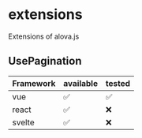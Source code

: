 # extensions

Extensions of alova.js

## UsePagination

| Framework | available | tested |
| --------- | --------- | ------ |
| vue       | ✅        | ✅     |
| react     | ✅        | ❌     |
| svelte    | ✅        | ❌     |
